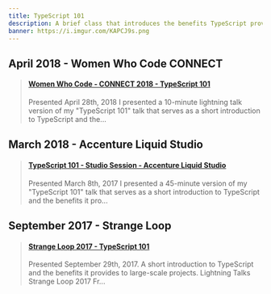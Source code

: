 ```yaml
---
title: TypeScript 101
description: A brief class that introduces the benefits TypeScript provides to large scale projects.
banner: https://i.imgur.com/KAPCJ9s.png
---
```


## April 2018 - Women Who Code CONNECT

<blockquote class="embedly-card"><h4><a href="https://www.slideshare.net/FVCproductions/women-who-code-connect-2018-typescript-101">Women Who Code - CONNECT 2018 - TypeScript 101</a></h4><p>Presented April 28th, 2018 I presented a 10-minute lightning talk version of my "TypeScript 101" talk that serves as a short introduction to TypeScript and the...</p></blockquote>
<script async src="//cdn.embedly.com/widgets/platform.js" charset="UTF-8"></script>

## March 2018 - Accenture Liquid Studio

<blockquote class="embedly-card"><h4><a href="https://www.slideshare.net/FVCproductions/typescript-101-studio-session-accenture-liquid-studio">TypeScript 101 - Studio Session - Accenture Liquid Studio</a></h4><p>Presented March 8th, 2017 I presented a 45-minute version of my "TypeScript 101" talk that serves as a short introduction to TypeScript and the benefits it pro...</p></blockquote>
<script async src="//cdn.embedly.com/widgets/platform.js" charset="UTF-8"></script>

## September 2017 - Strange Loop

<blockquote class="embedly-card"><h4><a href="https://slideshare.net/FVCproductions/typescript-101-80676517">Strange Loop 2017 - TypeScript 101</a></h4><p>Presented September 29th, 2017. A short introduction to TypeScript and the benefits it provides to large-scale projects. Lightning Talks Strange Loop 2017 Fr...</p></blockquote>
<script async src="//cdn.embedly.com/widgets/platform.js" charset="UTF-8"></script>
